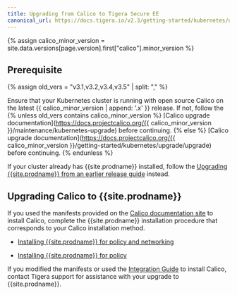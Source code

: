 ```yaml
---
title: Upgrading from Calico to Tigera Secure EE
canonical_url: https://docs.tigera.io/v2.3/getting-started/kubernetes/upgrade/upgrade-to-tsee
---
```


{% assign calico_minor_version = site.data.versions[page.version].first["calico"].minor_version %}

## Prerequisite
{% assign old_vers = "v3.1,v3.2,v3.4,v3.5" | split: "," %}

Ensure that your Kubernetes cluster is running with open source Calico on the latest {{ calico_minor_version | append: '.x' }}
release. If not, follow the {% unless old_vers contains calico_minor_version %}
[Calico upgrade documentation](https://docs.projectcalico.org/{{ calico_minor_version }}/maintenance/kubernetes-upgrade) before continuing.
{% else %}
[Calico upgrade documentation](https://docs.projectcalico.org/{{ calico_minor_version }}/getting-started/kubernetes/upgrade/upgrade) before continuing.
{% endunless %}

If your cluster already has {{site.prodname}} installed, follow the [Upgrading {{site.prodname}} from an earlier release guide](/{{page.version}}/maintenance/kubernetes-upgrade-tsee)
instead.

## Upgrading Calico to {{site.prodname}}

If you used the manifests provided on the [Calico documentation site](https://docs.projectcalico.org/)
to install Calico, complete the {{site.prodname}} installation procedure that
corresponds to your Calico installation method.

- [Installing {{site.prodname}} for policy and networking](/{{page.version}}/reference/other-install-methods/kubernetes/installation/calico)

- [Installing {{site.prodname}} for policy](/{{page.version}}/reference/other-install-methods/kubernetes/installation/other)

If you modified the manifests or used the
[Integration Guide](https://docs.projectcalico.org/latest/getting-started/kubernetes/installation/integration)
to install Calico, contact Tigera support for assistance with your upgrade
to {{site.prodname}}.
